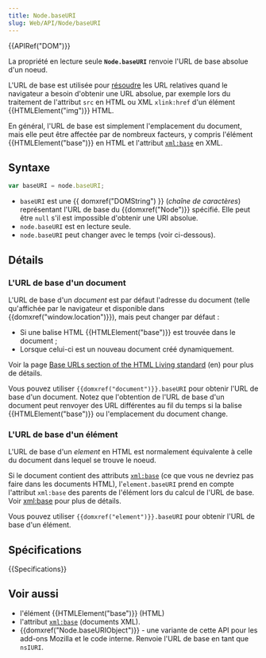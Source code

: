 ```yaml
---
title: Node.baseURI
slug: Web/API/Node/baseURI
---
```


{{APIRef("DOM")}}

La propriété en lecture seule **`Node.baseURI`** renvoie l'URL de base absolue d'un noeud.

L'URL de base est utilisée pour [résoudre](http://developers.whatwg.org/urls.html#resolving-urls) les URL relatives quand le navigateur a besoin d'obtenir une URL absolue, par exemple lors du traitement de l'attribut `src` en HTML ou XML `xlink:href` d'un élément {{HTMLElement("img")}} HTML.

En général, l'URL de base est simplement l'emplacement du document, mais elle peut être affectée par de nombreux facteurs, y compris l'élément {{HTMLElement("base")}} en HTML et l'attribut [`xml:base`](/fr/docs/Introduction_à_XML/xml:base) en XML.

## Syntaxe

```js
var baseURI = node.baseURI;
```

- `baseURI` est une {{ domxref("DOMString") }} (_chaîne de caractères_) représentant l'URL de base du {{domxref("Node")}} spécifié. Elle peut être `null` s'il est impossible d'obtenir une URI absolue.
- `node.baseURI` est en lecture seule.
- `node.baseURI` peut changer avec le temps (voir ci-dessous).

## Détails

### L'URL de base d'un document

L'URL de base d'un _document_ est par défaut l'adresse du document (telle qu'affichée par le navigateur et disponible dans {{domxref("window.location")}}), mais peut changer par défaut :

- Si une balise HTML {{HTMLElement("base")}} est trouvée dans le document ;
- Lorsque celui-ci est un nouveau document créé dynamiquement.

Voir la page [Base URLs section of the HTML Living standard](http://developers.whatwg.org/urls.html#base-urls) (en) pour plus de détails.

Vous pouvez utiliser `{{domxref("document")}}.baseURI` pour obtenir l'URL de base d'un document. Notez que l'obtention de l'URL de base d'un document peut renvoyer des URL différentes au fil du temps si la balise {{HTMLElement("base")}} ou l'emplacement du document change.

### L'URL de base d'un élément

L'URL de base d'un _element_ en HTML est normalement équivalente à celle du document dans lequel se trouve le noeud.

Si le document contient des attributs [`xml:base`](/fr/docs/Introduction_à_XML/xml:base) (ce que vous ne devriez pas faire dans les documents HTML), l'`element.baseURI` prend en compte l'attribut `xml:base` des parents de l'élément lors du calcul de l'URL de base. Voir [xml:base](/fr/docs/Introduction_à_XML/xml:base) pour plus de détails.

Vous pouvez utiliser `{{domxref("element")}}.baseURI` pour obtenir l'URL de base d'un élément.

## Spécifications

{{Specifications}}

## Voir aussi

- l'élément {{HTMLElement("base")}} (HTML)
- l'attribut [`xml:base`](/fr/docs/Introduction_à_XML/xml:base) (documents XML).
- {{domxref("Node.baseURIObject")}} - une variante de cette API pour les add-ons Mozilla et le code interne. Renvoie l'URL de base en tant que `nsIURI`.
